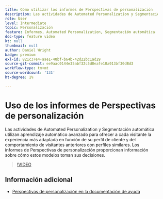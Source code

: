 ```yaml
---
title: Cómo utilizar los informes de Perspectivas de personalización
description: Las actividades de Automated Personalization y Segmentación automática utilizan aprendizaje automático avanzado para ofrecer a cada visitante la experiencia más adaptada en función de su perfil de cliente y del comportamiento de visitantes anteriores con perfiles similares. Los informes de Perspectivas de personalización proporcionan información sobre cómo estos modelos toman sus decisiones.
role: User
level: Intermediate
topic: Personalización
feature: Informes, Automated Personalization, Segmentación automática
doc-type: feature video
kt: null
thumbnail: null
author: Daniel Wright
badge: premium
exl-id: 821c37e4-aae1-40bf-b64b-42d22bc1ad29
source-git-commit: ee9aac0144e35abf32c5d8eafe10a013bf30d8d3
workflow-type: tm+mt
source-wordcount: '131'
ht-degree: 1%

---
```


# Uso de los informes de Perspectivas de personalización

Las actividades de Automated Personalization y Segmentación automática utilizan aprendizaje automático avanzado para ofrecer a cada visitante la experiencia más adaptada en función de su perfil de cliente y del comportamiento de visitantes anteriores con perfiles similares. Los informes de Perspectivas de personalización proporcionan información sobre cómo estos modelos toman sus decisiones.

>[!VIDEO](https://video.tv.adobe.com/v/25601/?quality=12)

## Información adicional

* [Perspectivas de personalización en la documentación de ayuda](https://docs.adobe.com/content/help/en/target/using/reports/insights/personalization-insights-reports.html)
